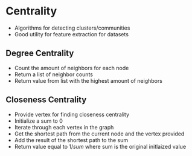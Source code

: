 # Centrality

* Algorithms for detecting clusters/communities
* Good utility for feature extraction for datasets

## Degree Centrality

* Count the amount of neighbors for each node
* Return a list of neighbor counts
* Return value from list with the highest amount of neighbors

## Closeness Centrality

* Provide vertex for finding closeness centrality
* Initialize a sum to 0
* Iterate through each vertex in the graph
* Get the shortest path from the current node and the vertex provided
* Add the result of the shortest path to the sum
* Return value equal to $1/sum$ where sum is the original initlaized value